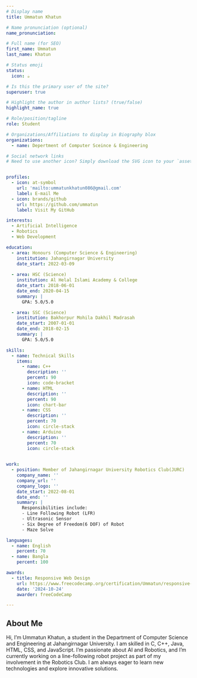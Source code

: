 ```yaml
---
# Display name
title: Ummatun Khatun

# Name pronunciation (optional)
name_pronunciation: 

# Full name (for SEO)
first_name: Ummatun
last_name: Khatun

# Status emoji
status:
  icon: ☕️

# Is this the primary user of the site?
superuser: true

# Highlight the author in author lists? (true/false)
highlight_name: true

# Role/position/tagline
role: Student

# Organizations/Affiliations to display in Biography blox
organizations:
  - name: Depertment of Computer Sceince & Engineering

# Social network links
# Need to use another icon? Simply download the SVG icon to your `assets/media/icons/` folder.


profiles:
  - icon: at-symbol
    url: 'mailto:ummatunkhatun086@gmail.com'
    label: E-mail Me
  - icon: brands/github
    url: https://github.com/ummatun
    label: Visit My GitHub

interests:
  - Artificial Intelligence
  - Robotics
  - Web Development 

education:
  - area: Honours (Computer Science & Engineering)
    institution: Jahangirnagar University
    date_start: 2022-03-09
  
  - area: HSC (Science) 
    institution: Al Helal Islami Academy & College
    date_start: 2018-06-01
    date_end: 2020-04-15
    summary: |
      GPA: 5.0/5.0

  - area: SSC (Science)
    institution: Bakhorpur Mohila Dakhil Madrasah
    date_start: 2007-01-01
    date_end: 2018-02-15
    summary: |
      GPA: 5.0/5.0

skills:
  - name: Technical Skills
    items:
      - name: C++
        description: ''
        percent: 90
        icon: code-bracket
      - name: HTML
        description: ''
        percent: 90
        icon: chart-bar
      - name: CSS
        description: ''
        percent: 70
        icon: circle-stack   
      - name: Arduino
        description: ''
        percent: 70
        icon: circle-stack   
  

work:
  - position: Member of Jahangirnagar University Robotics Club(JURC)
    company_name: ''
    company_url: ''
    company_logo: ''
    date_start: 2022-08-01
    date_end: ''
    summary: |
      Responsibilities include:
      - Line Following Robot (LFR)
      - Ultrasonic Sensor
      - Six Degree of Freedom(6 DOF) of Robot
      - Maze Solve  

languages:
  - name: English
    percent: 70
  - name: Bangla
    percent: 100

awards:
  - title: Responsive Web Design
    url: https://www.freecodecamp.org/certification/Ummatun/responsive-web-design
    date: '2024-10-24'
    awarder: freeCodeCamp

---
```


## About Me

Hi, I’m Ummatun Khatun, a student in the Department of Computer Science and Engineering at Jahangirnagar University. I am skilled in C, C++, Java, HTML, CSS, and JavaScript. I’m passionate about AI and Robotics, and I’m currently working on a line-following robot project as part of my involvement in the Robotics Club. I am always eager to learn new technologies and explore innovative solutions.
